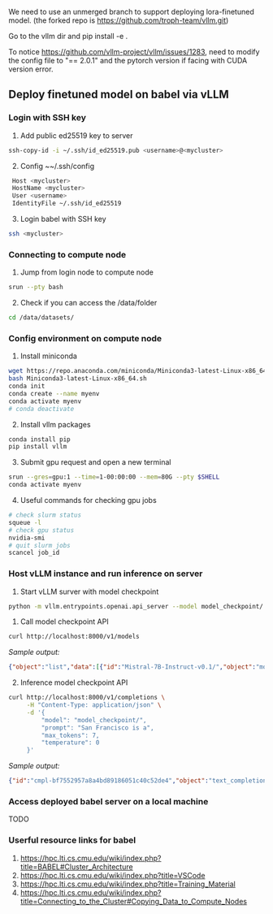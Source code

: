 We need to use an unmerged branch to support deploying lora-finetuned model. (the forked repo is https://github.com/troph-team/vllm.git)

Go to the vllm dir and pip install -e .

To notice https://github.com/vllm-project/vllm/issues/1283, need to modify the config file to "== 2.0.1" and the pytorch version if facing with CUDA version error.


## Deploy finetuned model on babel via vLLM
### Login with SSH key
1. Add public ed25519 key to server
```bash
ssh-copy-id -i ~/.ssh/id_ed25519.pub <username>@<mycluster>
```
2. Config ~~/.ssh/config
```bash
 Host <mycluster>
 HostName <mycluster>
 User <username>
 IdentityFile ~/.ssh/id_ed25519
```
3. Login babel with SSH key
```bash
ssh <mycluster>
```

### Connecting to compute node
1. Jump from login node to compute node
```bash
srun --pty bash
```
2. Check if you can access the /data/folder
```bash
cd /data/datasets/
```

### Config environment on compute node
1. Install miniconda
```bash
wget https://repo.anaconda.com/miniconda/Miniconda3-latest-Linux-x86_64.sh
bash Miniconda3-latest-Linux-x86_64.sh
conda init
conda create --name myenv
conda activate myenv
# conda deactivate
```
2. Install vllm packages
```bash
conda install pip
pip install vllm
```
3. Submit gpu request and open a new terminal
```bash
srun --gres=gpu:1 --time=1-00:00:00 --mem=80G --pty $SHELL
conda activate myenv
```
4. Useful commands for checking gpu jobs
```bash
# check slurm status
squeue -l
# check gpu status
nvidia-smi
# quit slurm jobs
scancel job_id
```

### Host vLLM instance and run inference on server
1. Start vLLM surver with model checkpoint
```bash
python -m vllm.entrypoints.openai.api_server --model model_checkpoint/
```
1. Call model checkpoint API
```bash
curl http://localhost:8000/v1/models
```
*Sample output:*
```JSON
{"object":"list","data":[{"id":"Mistral-7B-Instruct-v0.1/","object":"model","created":1697599903,"owned_by":"vllm","root":"Mistral-7B-Instruct-v0.1/","parent":null,"permission":[{"id":"modelperm-d415ecf6362a4f818090eb6428e0cac9","object":"model_permission","created":1697599903,"allow_create_engine":false,"allow_sampling":true,"allow_logprobs":true,"allow_search_indices":false,"allow_view":true,"allow_fine_tuning":false,"organization":"*","group":null,"is_blocking":false}]}]}
```
2. Inference model checkpoint API
```bash
curl http://localhost:8000/v1/completions \
     -H "Content-Type: application/json" \
     -d '{
         "model": "model_checkpoint/",
         "prompt": "San Francisco is a",
         "max_tokens": 7,
         "temperature": 0
     }'
```
*Sample output:*
```JSON
{"id":"cmpl-bf7552957a8a4bd89186051c40c52de4","object":"text_completion","created":3600699,"model":"Mistral-7B-Instruct-v0.1/","choices":[{"index":0,"text":" city that is known for its icon","logprobs":null,"finish_reason":"length"}],"usage":{"prompt_tokens":5,"total_tokens":12,"completion_tokens":7}}
```

### Access deployed babel server on a local machine
TODO


### Userful resource links for babel
1. https://hpc.lti.cs.cmu.edu/wiki/index.php?title=BABEL#Cluster_Architecture
2. https://hpc.lti.cs.cmu.edu/wiki/index.php?title=VSCode
3. https://hpc.lti.cs.cmu.edu/wiki/index.php?title=Training_Material
4. https://hpc.lti.cs.cmu.edu/wiki/index.php?title=Connecting_to_the_Cluster#Copying_Data_to_Compute_Nodes

